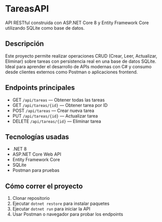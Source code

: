 # TareasAPI

API RESTful construida con ASP.NET Core 8 y Entity Framework Core utilizando SQLite como base de datos.

## Descripción

Este proyecto permite realizar operaciones CRUD (Crear, Leer, Actualizar, Eliminar) sobre tareas con persistencia real en una base de datos SQLite. Ideal para aprender el desarrollo de APIs modernas con C# y consumo desde clientes externos como Postman o aplicaciones frontend.

## Endpoints principales

- GET `/api/tareas` — Obtener todas las tareas
- GET `/api/tareas/{id}` — Obtener tarea por ID
- POST `/api/tareas` — Crear nueva tarea
- PUT `/api/tareas/{id}` — Actualizar tarea
- DELETE `/api/tareas/{id}` — Eliminar tarea

## Tecnologías usadas

- .NET 8
- ASP.NET Core Web API
- Entity Framework Core
- SQLite
- Postman para pruebas

## Cómo correr el proyecto

1. Clonar repositorio  
2. Ejecutar `dotnet restore` para instalar paquetes  
3. Ejecutar `dotnet run` para iniciar la API  
4. Usar Postman o navegador para probar los endpoints

